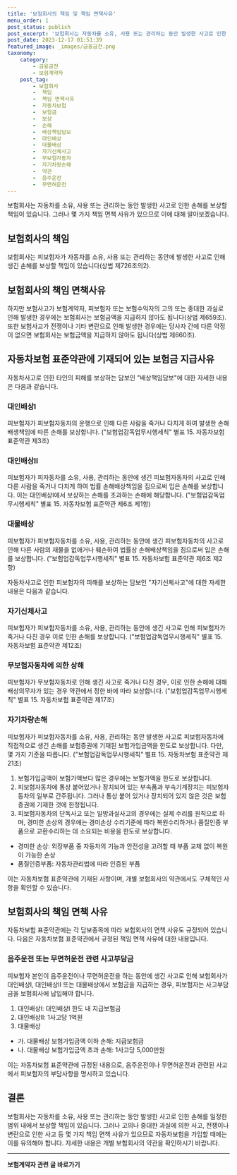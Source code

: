 ```yaml
---
title: '보험회사의 책임 및 책임 면책사유'
menu_order: 1
post_status: publish
post_excerpt: '보험회사는 자동차를 소유, 사용 또는 관리하는 동안 발생한 사고로 인한 손해를 보상할 책임이 있습니다. 그러나 몇 가지 책임 면책 사유가 있으므로 이에 대해 알아보겠습니다.'
post_date: 2023-12-17 01:51:39
featured_image: _images/금융금전.png
taxonomy:
    category:
        - 금융금전
        - 보험계약자
    post_tag:
        - 보험회사
        -  책임
        -  책임 면책사유
        -  자동차보험
        -  보험금
        -  보상
        -  손해
        -  배상책임담보
        -  대인배상
        -  대물배상
        -  자기신체사고
        -  무보험자동차
        -  자기차량손해
        -  약관
        -  음주운전
        -  무면허운전
---
```



보험회사는 자동차를 소유, 사용 또는 관리하는 동안 발생한 사고로 인한 손해를 보상할 책임이 있습니다. 그러나 몇 가지 책임 면책 사유가 있으므로 이에 대해 알아보겠습니다.

## 보험회사의 책임
보험회사는 피보험자가 자동차를 소유, 사용 또는 관리하는 동안에 발생한 사고로 인해 생긴 손해를 보상할 책임이 있습니다(상법 제726조의2).

## 보험회사의 책임 면책사유
하지만 보험사고가 보험계약자, 피보험자 또는 보험수익자의 고의 또는 중대한 과실로 인해 발생한 경우에는 보험회사는 보험금액을 지급하지 않아도 됩니다(상법 제659조). 또한 보험사고가 전쟁이나 기타 변란으로 인해 발생한 경우에는 당사자 간에 다른 약정이 없으면 보험회사는 보험금액을 지급하지 않아도 됩니다(상법 제660조).

## 자동차보험 표준약관에 기재되어 있는 보험금 지급사유

자동차사고로 인한 타인의 피해를 보상하는 담보인 "배상책임담보"에 대한 자세한 내용은 다음과 같습니다.

### 대인배상Ⅰ
피보험자가 피보험자동차의 운행으로 인해 다른 사람을 죽거나 다치게 하여 발생한 손해배생책임에 따른 손해를 보상합니다. ("보험업감독업무시행세칙" 별표 15. 자동차보험 표준약관 제3조)

### 대인배상Ⅱ
피보험자가 피자동차를 소유, 사용, 관리하는 동안에 생긴 피보험자동차의 사고로 인해 다른 사람을 죽거나 다치게 하여 법률 손해배상책임을 짐으로써 입은 손해를 보상합니다. 이는 대인배상Ⅰ에서 보상하는 손해를 초과하는 손해에 해당합니다. ("보험업감독업무시행세칙" 별표 15. 자동차보험 표준약관 제6조 제1항)

### 대물배상
피보험자가 피보험자동차를 소유, 사용, 관리하는 동안에 생긴 피보험자동차의 사고로 인해 다른 사람의 재물을 없애거나 훼손하여 법률상 손해배상책임을 짐으로써 입은 손해를 보상합니다. ("보험업감독업무시행세칙" 별표 15. 자동차보험 표준약관 제6조 제2항)

자동차사고로 인한 피보험자의 피해를 보상하는 담보인 "자기신체사고"에 대한 자세한 내용은 다음과 같습니다.

### 자기신체사고
피보험자가 피보험자동차를 소유, 사용, 관리하는 동안에 생긴 사고로 인해 피보험자가 죽거나 다친 경우 이로 인한 손해를 보상합니다. ("보험업감독업무시행세칙" 별표 15. 자동차보험 표준약관 제12조)

### 무보험자동차에 의한 상해
피보험자가 무보험자동차로 인해 생긴 사고로 죽거나 다친 경우, 이로 인한 손해에 대해 배상의무자가 있는 경우 약관에서 정한 바에 따라 보상합니다. ("보험업감독업무시행세칙" 별표 15. 자동차보험 표준약관 제17조)

### 자기차량손해
피보험자가 피보험자동차를 소유, 사용, 관리하는 동안 발생한 사고로 피보험자동차에 직접적으로 생긴 손해를 보험증권에 기재된 보험가입금액을 한도로 보상합니다. 다만, 몇 가지 기준을 따릅니다. ("보험업감독업무시행세칙" 별표 15. 자동차보험 표준약관 제21조)

1. 보험가입금액이 보험가액보다 많은 경우에는 보험가액을 한도로 보상합니다.
2. 피보험자동차에 통상 붙어있거나 장치되어 있는 부속품과 부속기계장치는 피보험자동차의 일부로 간주됩니다. 그러나 통상 붙어 있거나 장치되어 있지 않은 것은 보험증권에 기재한 것에 한정됩니다.
3. 피보험자동차의 단독사고 또는 일방과실사고의 경우에는 실제 수리를 원칙으로 하며, 경미한 손상의 경우에는 경미손상 수리기준에 따라 복원수리하거나 품질인증 부품으로 교환수리하는 데 소요되는 비용을 한도로 보상합니다.

- 경미한 손상: 외장부품 중 자동차의 기능과 안전성을 고려할 때 부품 교체 없이 복원이 가능한 손상
- 품질인증부품: 자동차관리법에 따라 인증된 부품

이는 자동차보험 표준약관에 기재된 사항이며, 개별 보험회사의 약관에서도 구체적인 사항을 확인할 수 있습니다.

## 보험회사의 책임 면책 사유

자동차보험 표준약관에는 각 담보종목에 따라 보험회사의 면책 사유도 규정되어 있습니다. 다음은 자동차보험 표준약관에서 규정된 책임 면책 사유에 대한 내용입니다.

### 음주운전 또는 무면허운전 관련 사고부담금
피보험자 본인이 음주운전이나 무면허운전을 하는 동안에 생긴 사고로 인해 보험회사가 대인배상Ⅰ, 대인배상Ⅱ 또는 대물배상에서 보험금을 지급하는 경우, 피보험자는 사고부담금을 보험회사에 납입해야 합니다.

1. 대인배상Ⅰ: 대인배상Ⅰ 한도 내 지급보험금
2. 대인배상Ⅱ: 1사고당 1억원
3. 대물배상
- 가. 대물배상 보험가입금액 이하 손해: 지급보험금
- 나. 대물배상 보험가입금액 초과 손해: 1사고당 5,000만원

이는 자동차보험 표준약관에 규정된 내용으로, 음주운전이나 무면허운전과 관련된 사고에서 피보험자의 부담사항을 명시하고 있습니다.

## 결론

보험회사는 자동차를 소유, 사용 또는 관리하는 동안 발생한 사고로 인한 손해를 일정한 범위 내에서 보상할 책임이 있습니다. 그러나 고의나 중대한 과실에 의한 사고, 전쟁이나 변란으로 인한 사고 등 몇 가지 책임 면책 사유가 있으므로 자동차보험을 가입할 때에는 이를 유의해야 합니다. 자세한 내용은 개별 보험회사의 약관을 확인하시기 바랍니다.
<!-- wp:separator -->
<hr class="wp-block-separator has-alpha-channel-opacity"/>
<!-- /wp:separator -->

<!-- wp:group {"backgroundColor":"base","layout":{"type":"constrained"}} -->
<div class="wp-block-group has-base-background-color has-background"><!-- wp:paragraph {"align":"center","fontSize":"medium"} -->
<p class="has-text-align-center has-large-font-size"><strong>보험계약자 관련 글 바로가기</strong></p>
<!-- /wp:paragraph -->


<!-- wp:latest-posts
{"categories":[{"id":13963,"count":19,"description":"","link":"https://uknowlaw.com/category/%eb%b3%b4%ed%97%98%ea%b3%84%ec%95%bd%ec%9e%90/","name":"보험계약자","slug":"보험계약자","taxonomy":"category","parent":0,"meta":[],"_links":{"self":[{"href":"https://uknowlaw.com/wp-json/wp/v2/categories/13963"}],"collection":[{"href":"https://uknowlaw.com/wp-json/wp/v2/categories"}],"about":[{"href":"https://uknowlaw.com/wp-json/wp/v2/taxonomies/category"}],"wp:post_type":[{"href":"https://uknowlaw.com/wp-json/wp/v2/posts?categories=13963"}],"curies":[{"name":"wp","href":"https://api.w.org/{rel}","templated":true}]}}],"postsToShow":100,"excerptLength":28,"postLayout":"grid","columns":2,"featuredImageAlign":"left","featuredImageSizeSlug":"large","fontSize":"small"} /--></div>
<!-- /wp:group -->